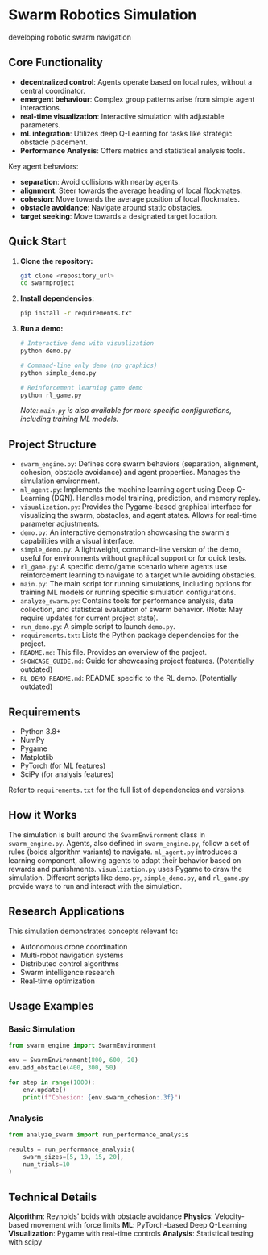 # Swarm Robotics Simulation

developing robotic swarm navigation 

## Core Functionality

- **decentralized control**: Agents operate based on local rules, without a central coordinator.
- **emergent behaviour**: Complex group patterns arise from simple agent interactions.
- **real-time visualization**: Interactive simulation with adjustable parameters.
- **mL integration**: Utilizes deep Q-Learning for tasks like strategic obstacle placement.
- **Performance Analysis**: Offers metrics and statistical analysis tools.

Key agent behaviors:
- **separation**: Avoid collisions with nearby agents.
- **alignment**: Steer towards the average heading of local flockmates.
- **cohesion**: Move towards the average position of local flockmates.
- **obstacle avoidance**: Navigate around static obstacles.
- **target seeking**: Move towards a designated target location.

## Quick Start

1.  **Clone the repository:**
    ```bash
    git clone <repository_url>
    cd swarmproject
    ```
2.  **Install dependencies:**
    ```bash
    pip install -r requirements.txt
    ```
3.  **Run a demo:**
    ```bash
    # Interactive demo with visualization
    python demo.py

    # Command-line only demo (no graphics)
    python simple_demo.py

    # Reinforcement learning game demo
    python rl_game.py
    ```
    *Note: `main.py` is also available for more specific configurations, including training ML models.*

## Project Structure

-   `swarm_engine.py`: Defines core swarm behaviors (separation, alignment, cohesion, obstacle avoidance) and agent properties. Manages the simulation environment.
-   `ml_agent.py`: Implements the machine learning agent using Deep Q-Learning (DQN). Handles model training, prediction, and memory replay.
-   `visualization.py`: Provides the Pygame-based graphical interface for visualizing the swarm, obstacles, and agent states. Allows for real-time parameter adjustments.
-   `demo.py`: An interactive demonstration showcasing the swarm's capabilities with a visual interface.
-   `simple_demo.py`: A lightweight, command-line version of the demo, useful for environments without graphical support or for quick tests.
-   `rl_game.py`: A specific demo/game scenario where agents use reinforcement learning to navigate to a target while avoiding obstacles.
-   `main.py`: The main script for running simulations, including options for training ML models or running specific simulation configurations.
-   `analyze_swarm.py`: Contains tools for performance analysis, data collection, and statistical evaluation of swarm behavior. (Note: May require updates for current project state).
-   `run_demo.py`: A simple script to launch `demo.py`.
-   `requirements.txt`: Lists the Python package dependencies for the project.
-   `README.md`: This file. Provides an overview of the project.
-   `SHOWCASE_GUIDE.md`: Guide for showcasing project features. (Potentially outdated)
-   `RL_DEMO_README.md`: README specific to the RL demo. (Potentially outdated)


## Requirements

-   Python 3.8+
-   NumPy
-   Pygame
-   Matplotlib
-   PyTorch (for ML features)
-   SciPy (for analysis features)

Refer to `requirements.txt` for the full list of dependencies and versions.

## How it Works

The simulation is built around the `SwarmEnvironment` class in `swarm_engine.py`. Agents, also defined in `swarm_engine.py`, follow a set of rules (boids algorithm variants) to navigate. `ml_agent.py` introduces a learning component, allowing agents to adapt their behavior based on rewards and punishments. `visualization.py` uses Pygame to draw the simulation. Different scripts like `demo.py`, `simple_demo.py`, and `rl_game.py` provide ways to run and interact with the simulation.

## Research Applications

This simulation demonstrates concepts relevant to:
- Autonomous drone coordination
- Multi-robot navigation systems
- Distributed control algorithms
- Swarm intelligence research
- Real-time optimization

## Usage Examples

### Basic Simulation
```python
from swarm_engine import SwarmEnvironment

env = SwarmEnvironment(800, 600, 20)
env.add_obstacle(400, 300, 50)

for step in range(1000):
    env.update()
    print(f"Cohesion: {env.swarm_cohesion:.3f}")
```

### Analysis
```python
from analyze_swarm import run_performance_analysis

results = run_performance_analysis(
    swarm_sizes=[5, 10, 15, 20],
    num_trials=10
)
```

## Technical Details

**Algorithm**: Reynolds' boids with obstacle avoidance
**Physics**: Velocity-based movement with force limits
**ML**: PyTorch-based Deep Q-Learning
**Visualization**: Pygame with real-time controls
**Analysis**: Statistical testing with scipy
